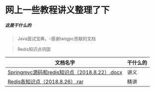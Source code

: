 # 网上一些教程讲义整理了下
##### 这是干什么的
> Java面试宝典，-感谢tangpc贡献的文档

> Redis知识点巩固

文档名字 | 干什么的
---|---
 [Springmvc源码和redis知识点（2018.8.22）.docx](https://github.com/wangrichao163/babybutt/tree/master/doc) | 讲义
 [Redis各知识点（2018.8.26）.rar](https://github.com/wangrichao163/babybutt/tree/master/doc) | 精讲
